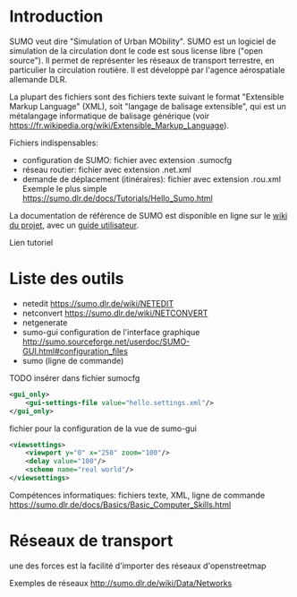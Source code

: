 # Introduction
SUMO veut dire "Simulation of Urban MObility". SUMO est un logiciel de simulation de la circulation dont le code est sous license libre ("open source"). Il permet de représenter les réseaux de transport terrestre, en particulier la circulation routière. Il est développé par l'agence aérospatiale allemande DLR.

La plupart des fichiers sont des fichiers texte suivant le format "Extensible Markup Language" (XML), soit "langage de balisage extensible", qui est un métalangage informatique de balisage générique (voir https://fr.wikipedia.org/wiki/Extensible_Markup_Language).

Fichiers indispensables: 
* configuration de SUMO: fichier avec extension .sumocfg
* réseau routier: fichier avec extension .net.xml
* demande de déplacement (itinéraires): fichier avec extension .rou.xml
Exemple le plus simple https://sumo.dlr.de/docs/Tutorials/Hello_Sumo.html 

La documentation de référence de SUMO est disponible en ligne sur le [wiki du projet](https://sumo.dlr.de/docs/), avec un [guide utilisateur](https://sumo.dlr.de/docs/SUMO_User_Documentation.html).  


Lien tutoriel

# Liste des outils

* netedit https://sumo.dlr.de/wiki/NETEDIT 
* netconvert https://sumo.dlr.de/wiki/NETCONVERT 
* netgenerate
* sumo-gui configuration de l'interface graphique http://sumo.sourceforge.net/userdoc/SUMO-GUI.html#configuration_files  
* sumo (ligne de commande)

TODO 
insérer dans fichier sumocfg

```xml
<gui_only>
    <gui-settings-file value="hello.settings.xml"/>
</gui_only>
```

fichier pour la configuration de la vue de sumo-gui
```xml
<viewsettings>
    <viewport y="0" x="250" zoom="100"/>
    <delay value="100"/>
    <scheme name="real world"/>
</viewsettings>
```

Compétences informatiques: fichiers texte, XML, ligne de commande https://sumo.dlr.de/docs/Basics/Basic_Computer_Skills.html

# Réseaux de transport
une des forces est la facilité d'importer des réseaux d'openstreetmap


Exemples de réseaux http://sumo.dlr.de/wiki/Data/Networks
